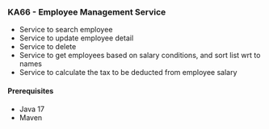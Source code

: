 ### KA66 - Employee Management Service
- Service to search employee
- Service to update employee detail
- Service to delete
- Service to get employees based on salary conditions, and sort list wrt to names
- Service to calculate the tax to be deducted from employee salary

#### Prerequisites

- Java 17
- Maven